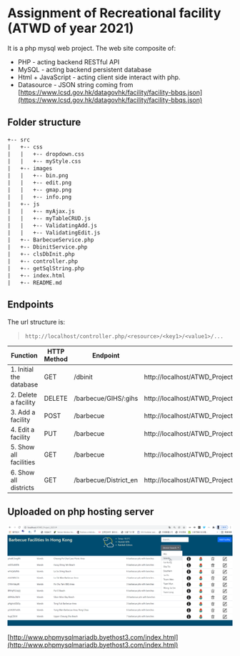 # Assignment of Recreational facility (ATWD of year 2021)
  It is a php mysql web project. The web site composite of:
  - PHP - acting backend RESTful API
  - MySQL - acting backend persistent database
  - Html + JavaScript - acting client side interact with php.
  - Datasource - JSON string coming from [https://www.lcsd.gov.hk/datagovhk/facility/facility-bbqs.json](https://www.lcsd.gov.hk/datagovhk/facility/facility-bbqs.json)   

## Folder structure

```
+-- src
|   +-- css
|   |   +-- dropdown.css
|   |   +-- myStyle.css
|   +-- images
|   |   +-- bin.png
|   |   +-- edit.png
|   |   +-- gmap.png
|   |   +-- info.png
|   +-- js
|   |   +-- myAjax.js
|   |   +-- myTableCRUD.js
|   |   +-- ValidatingAdd.js
|   |   +-- ValidatingEdit.js
|   +-- BarbecueService.php
|   +-- DbinitService.php
|   +-- clsDbInit.php
|   +-- controller.php
|   +-- getSqlString.php
|   +-- index.html
|   +-- README.md

```

## Endpoints

The url structure is:
> ```http://localhost/controller.php/<resource>/<key1>/<value1>/... ```

| Function | HTTP Method | Endpoint | Url example |
| ------ | ------ | ------ | ------ |
| 1. Initial the database | GET | /dbinit | http://localhost/ATWD_Project_2021/controller.php/dbinit |
| 2. Delete a facility | DELETE | /barbecue/GIHS/:gihs | http://localhost/ATWD_Project_2021/controller.php/barbecue/GIHS/0e879In4fk |
| 3. Add a facility | POST | /barbecue | http://localhost/ATWD_Project_2021/controller.php/barbecue | 
| 4. Edit a facility | PUT | /barbecue | http://localhost/ATWD_Project_2021/controller.php/barbecue |
| 5. Show all facilities | GET | /barbecue | http://localhost/ATWD_Project_2021/controller.php/barbecue |
| 6. Show all districts | GET | /barbecue/District_en | http://localhost/ATWD_Project_2021/controller.php/barbecue/District_en |

## Uploaded on php hosting server

![/imagesforreadme/ATWD_Project_2021_Cover.png](/imagesforreadme/ATWD_Project_2021_Cover.png)

[http://www.phpmysqlmariadb.byethost3.com/index.html](http://www.phpmysqlmariadb.byethost3.com/index.html)
